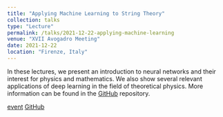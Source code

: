 ```yaml
---
title: "Applying Machine Learning to String Theory"
collection: talks
type: "Lecture"
permalink: /talks/2021-12-22-applying-machine-learning
venue: "XVII Avogadro Meeting"
date: 2021-12-22
location: "Firenze, Italy"
---
```


In these lectures, we present an introduction to neural networks and their interest for physics and mathematics. We also show several relevant applications of deep learning in the field of theoretical physics. More information can be found in the [GitHub](https://github.com/thesfinox/avogadro-2021) repository.

[event](https://www.ggi.infn.it/showevent.pl?id=407)
[GitHub](https://github.com/thesfinox/avogadro-2021)
